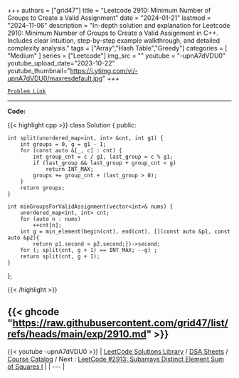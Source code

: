 
+++
authors = ["grid47"]
title = "Leetcode 2910: Minimum Number of Groups to Create a Valid Assignment"
date = "2024-01-21"
lastmod = "2024-11-06"
description = "In-depth solution and explanation for Leetcode 2910: Minimum Number of Groups to Create a Valid Assignment in C++. Includes clear intuition, step-by-step example walkthrough, and detailed complexity analysis."
tags = ["Array","Hash Table","Greedy"]
categories = [
    "Medium"
]
series = ["Leetcode"]
img_src = ""
youtube = "-upnA7dVDU0"
youtube_upload_date="2023-10-22"
youtube_thumbnail="https://i.ytimg.com/vi/-upnA7dVDU0/maxresdefault.jpg"
+++



[`Problem Link`](https://leetcode.com/problems/minimum-number-of-groups-to-create-a-valid-assignment/description/)

---
**Code:**

{{< highlight cpp >}}
class Solution {
public:

    int split(unordered_map<int, int> &cnt, int g1) {
        int groups = 0, g = g1 - 1;
        for (const auto &[_, c] : cnt) {
            int group_cnt = c / g1, last_group = c % g1;
            if (last_group && last_group + group_cnt < g)
                return INT_MAX;
            groups += group_cnt + (last_group > 0);
        }
        return groups;
    }

    int minGroupsForValidAssignment(vector<int>& nums) {
        unordered_map<int, int> cnt;
        for (auto n : nums)
            ++cnt[n];
        int g = min_element(begin(cnt), end(cnt), [](const auto &p1, const auto &p2){
            return p1.second < p2.second;})->second;
        for (; split(cnt, g + 1) == INT_MAX; --g) ;
        return split(cnt, g + 1);
    }

};

{{< /highlight >}}

{{< ghcode "https://raw.githubusercontent.com/grid47/list/refs/heads/main/exp/2910.md" >}}
---
{{< youtube -upnA7dVDU0 >}}
| [LeetCode Solutions Library](https://grid47.xyz/leetcode/) / [DSA Sheets](https://grid47.xyz/sheets/) / [Course Catalog](https://grid47.xyz/courses/) / Next : [LeetCode #2913: Subarrays Distinct Element Sum of Squares I](https://grid47.xyz/leetcode/solution-2913-subarrays-distinct-element-sum-of-squares-i/) |
| --- |
